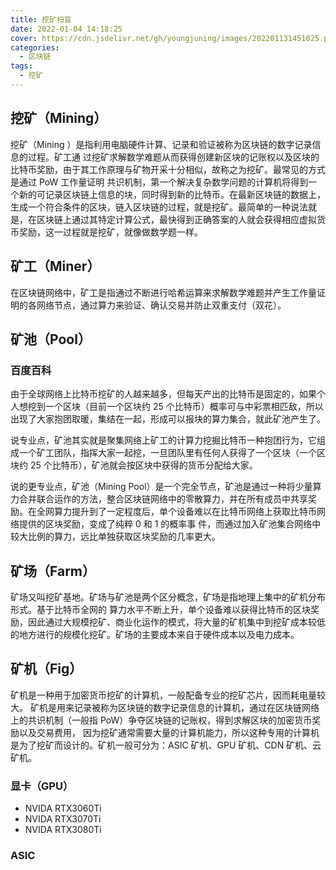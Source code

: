 ```yaml
---
title: 挖矿扫盲
date: 2022-01-04 14:18:25
cover: https://cdn.jsdelivr.net/gh/youngjuning/images/202201131451025.png
categories:
  - 区块链
tags:
  - 挖矿
---
```


## 挖矿（Mining）

挖矿（Mining ）是指利用电脑硬件计算、记录和验证被称为区块链的数字记录信息的过程。矿工通 过挖矿求解数学难题从而获得创建新区块的记账权以及区块的比特币奖励，由于其工作原理与矿物开采十分相似，故称之为挖矿。最常见的方式是通过 PoW 工作量证明 共识机制，第一个解决复杂数学问题的计算机将得到一个新的可记录区块链上信息的块，同时得到新的比特币。在最新区块链的数据上，生成一个符合条件的区块，链入区块链的过程，就是挖矿。最简单的一种说法就是，在区块链上通过其特定计算公式，最快得到正确答案的人就会获得相应虚拟货币奖励，这一过程就是挖矿，就像做数学题一样。

## 矿工（Miner）

在区块链网络中，矿工是指通过不断进行哈希运算来求解数学难题并产生工作量证明的各网络节点，通过算力来验证、确认交易并防止双重支付（双花）。

## 矿池（Pool）

### 百度百科

由于全球网络上比特币挖矿的人越来越多，但每天产出的比特币是固定的，如果个人想挖到一个区块（目前一个区块约 25 个比特币）概率可与中彩票相匹敌，所以出现了大家抱团取暖，集结在一起，形成可以报块的算力集合，就此矿池产生了。

说专业点，矿池其实就是聚集网络上矿工的计算力挖掘比特币一种抱团行为，它组成一个矿工团队，指挥大家一起挖，一旦团队里有任何人获得了一个区块（一个区块约 25 个比特币），矿池就会按区块中获得的货币分配给大家。

说的更专业点，矿池（Mining Pool）是一个完全节点，矿池是通过一种将少量算力合并联合运作的方法，整合区块链网络中的零散算力，并在所有成员中共享奖励。在全网算力提升到了一定程度后，单个设备难以在比特币网络上获取比特币网络提供的区块奖励，变成了纯粹 0 和 1 的概率事 件，而通过加入矿池集合网络中较大比例的算力，远比单独获取区块奖励的几率更大。

## 矿场（Farm）

矿场又叫挖矿基地。矿场与矿池是两个区分概念，矿场是指地理上集中的矿机分布形式。基于比特币全网的 算力水平不断上升，单个设备难以获得比特币的区块奖励，因此通过大规模挖矿、商业化运作的模式，将大量的矿机集中到挖矿成本较低的地方进行的规模化挖矿。矿场的主要成本来自于硬件成本以及电力成本。

## 矿机（Fig）

矿机是一种用于加密货币挖矿的计算机，一般配备专业的挖矿芯片，因而耗电量较大。 矿机是用来记录被称为区块链的数字记录信息的计算机，通过在区块链网络上的共识机制（一般指 PoW）争夺区块链的记账权，得到求解区块的加密货币奖励以及交易费用， 因为挖矿通常需要大量的计算机能力，所以这种专用的计算机是为了挖矿而设计的。矿机一般可分为：ASIC 矿机、GPU 矿机、CDN 矿机、云矿机。

### 显卡（GPU）

- NVIDA RTX3060Ti
- NVIDA RTX3070Ti
- NVIDA RTX3080Ti

### ASIC
